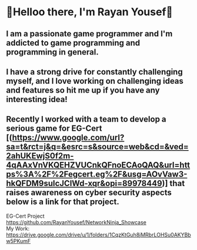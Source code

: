   

# 👋Helloo there, I'm Rayan Yousef👋

## I am a passionate game programmer and I'm addicted to game programming and programming in general. <br/>
## I have a strong drive for constantly challenging myself, and I love working on challenging ideas and features so hit me up if you have any interesting idea!
## Recently I worked with a team to develop a serious game for EG-Cert [(https://www.google.com/url?sa=t&rct=j&q=&esrc=s&source=web&cd=&ved=2ahUKEwjS0f2m-4qAAxVnVKQEHZVUCnkQFnoECAoQAQ&url=https%3A%2F%2Fegcert.eg%2F&usg=AOvVaw3-hkQFDM9suIcJClWd-xqr&opi=89978449)] that raises awareness on cyber security aspects below is a link for that project.
EG-Cert Project <br/>
https://github.com/RayanYousef/NetworkNinja_Showcase
<br/>
My Work: <br />
https://drive.google.com/drive/u/1/folders/1CqzKtGuh8jMRbrLOHSu0AKYBbw5PKumF

